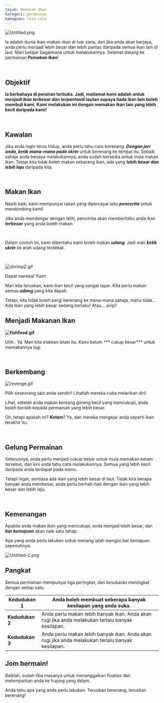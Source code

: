 ```yaml
---
tajuk: Pemakan Ikan
kategori: permainan
bahagian: lain-lain
---
```

![Untitled.png](https://help.Studycat.com/hc/article_attachments/34916165069849)


Ia adalah dunia ikan\-makan\-ikan di luar sana, dan jika anda akan berjaya, anda perlu menjadi lebih besar dan lebih pantas daripada semua ikan lain di laut. Mari belajar bagaimana untuk melakukannya. Selamat datang ke permainan ***Pemakan Ikan***!


 


## **Objektif**


**Ia berbahaya di perairan terbuka. Jadi, matlamat kami adalah untuk ***menjadi ikan terbesar dan terpantas***di lautan supaya tiada ikan lain boleh membuli kami. Kami melakukan ini dengan memakan ikan lain yang lebih kecil daripada kami!**


 


## **Kawalan**


Jika anda ingin terus hidup, anda perlu tahu cara berenang. ***Dengan jari anda, ketik mana-mana pada skrin*** untuk berenang ke tempat itu. Sebaik sahaja anda berjaya melakukannya, anda sudah bersedia untuk mula makan ikan. Tetapi kita tidak boleh makan sebarang ikan, ada yang ***lebih besar dan lebih laju*** daripada kita.


 


## **Makan Ikan**


Nasib baik, kami mempunyai rakan yang dipercayai iaitu ***pencerita*** untuk membimbing kami!


Jika anda mendengar dengan teliti, pencerita akan memberitahu anda ikan ***terbesar*** yang anda boleh makan.



 


Dalam contoh ini, kami diberitahu kami boleh makan ***udang***. Jadi mari ***ketik skrin*** ke arah udang terdekat.


 


![shrimp2.gif](https://help.Studycat.com/hc/article_attachments/34916149686297)


Dapat mereka! Yum!


Mari kita teruskan, kami ikan kecil yang sangat lapar. Kita perlu makan semua ***udang*** yang kita dapati.


Tetapi, kita tidak boleh pergi berenang ke mana-mana sahaja, mahu tidak... Ada ikan yang lebih besar sedang berlaku! Atau... sirip?


## 


## **Menjadi Makanan Ikan**


**![fishfood.gif](https://help.Studycat.com/hc/article_attachments/34918253174937)**


Uhh.. Ya. Mari kita elakkan lelaki itu. Kami belum *** cukup besar*** untuk memakannya lagi.


 


## **Berkembang**


![revenge.gif](https://help.Studycat.com/hc/article_attachments/34918253176345)


Pilih seseorang saiz anda sendiri! Lihatlah mereka cuba melarikan diri!


Lihat, setelah anda makan kentang goreng kecil yang mencukupi, anda boleh beralih kepada permainan yang lebih besar.


Oh, tetapi apakah ini? ***Ketam***? Ya, dan mereka mengejar anda seperti ikan terakhir itu.


 


## **Gelung Permainan**


Seterusnya, anda perlu menjadi cukup besar untuk mula memakan ketam tersebut, dan kini anda tahu cara melakukannya. Semua yang lebih kecil daripada anda terdapat pada menu.


Tetapi ingat, sentiasa ada ikan yang lebih besar di laut. Tidak kira berapa banyak anda membesar, anda perlu berhati-hati dengan ikan yang lebih besar dan lebih laju.


 


## **Kemenangan**


Apabila anda makan ikan yang mencukupi, anda menjadi lebih besar, dan ***bar kemajuan*** akan naik satu tahap.


Apa yang anda perlu lakukan untuk menang ialah mengisi bar kemajuan sepenuhnya.


![Untitled-2.png](https://help.Studycat.com/hc/article_attachments/34918234335641)


## **Pangkat**


Semua permainan mempunyai tiga peringkat, dan kesukaran meningkat dengan setiap satu.




| **Kedudukan 1** | Anda boleh membuat seberapa banyak kesilapan yang anda suka. |
| --- | --- |
| **Kedudukan 2** | Anda perlu makan lebih banyak ikan. Anda akan rugi jika anda melakukan terlalu banyak kesilapan. |
| **Kedudukan 3** | Anda perlu makan lebih banyak ikan. Anda akan rugi jika anda melakukan terlalu banyak kesilapan. |


## 


## **Jom bermain!**


Baiklah, sudah tiba masanya untuk menanggalkan floaties dan melemparkan anda ke hujung yang dalam.


Anda tahu apa yang anda perlu lakukan. Teruskan berenang, teruskan berenang!